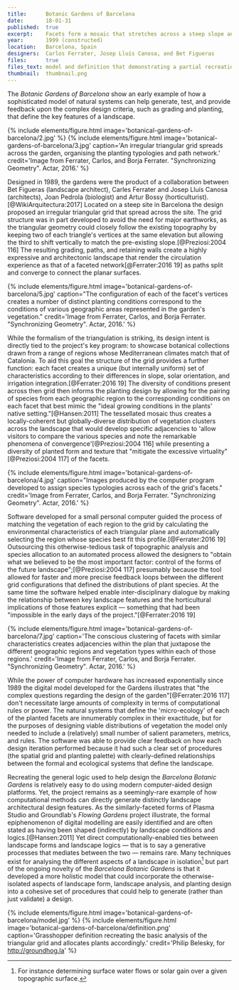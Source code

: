 ```yaml
---
title:      Botanic Gardens of Barcelona
date:       18-01-31
published:  true
excerpt:    Facets form a mosaic that stretches across a steep slope and structures a tailored planting plan.
year:       1999 (constructed)
location:   Barcelona, Spain
designers:  Carlos Ferrater, Josep Lluís Canosa, and Bet Figueras
files:      true
files_text: model and definition that demonstrating a partial recreation of this project
thumbnail:  thumbnail.png
---
```


The *Botanic Gardens of Barcelona* show an early example of how a sophisticated model of natural systems can help generate, test, and provide feedback upon the complex design criteria, such as grading and planting, that define the key features of a landscape.

{% include elements/figure.html image='botanical-gardens-of-barcelona/2.jpg' %}
{% include elements/figure.html image='botanical-gardens-of-barcelona/3.jpg' caption='An irregular triangular grid spreads across the garden, organising the planting typologies and path network.' credit='Image from Ferrater, Carlos, and Borja Ferrater. "Synchronizing Geometry". Actar, 2016.' %}

Designed in 1989, the gardens were the product of a collaboration between Bet Figueras (landscape architect), Carles Ferrater and Josep Lluís Canosa (architects), Joan Pedrola (biologist) and Artur Bossy (horticulturist).[@WikiArquitectura:2017] Located on a steep site in Barcelona the design proposed an irregular triangular grid that spread across the site. The grid structure was in part developed to avoid the need for major earthworks, as the triangular geometry could closely follow the existing topography by keeping two of each triangle's vertices at the same elevation but allowing the third to shift vertically to match the pre-existing slope.[@Preziosi:2004 116] The resulting grading, paths, and retaining walls create a highly expressive and architectonic landscape that render the circulation experience as that of a faceted network[@Ferrater:2016 19] as paths split and converge to connect the planar surfaces.

{% include elements/figure.html image='botanical-gardens-of-barcelona/5.jpg' caption="The configuration of each of the facet's vertices creates a number of distinct planting conditions correspond to the conditions of various geographic areas represented in the garden's vegetation." credit='Image from Ferrater, Carlos, and Borja Ferrater. "Synchronizing Geometry". Actar, 2016.' %}

While the formalism of the triangulation is striking, its design intent is directly tied to the project's key program: to showcase botanical collections drawn from a range of regions whose Mediterranean climates match that of Catalonia. To aid this goal the structure of the grid provides a further function: each facet creates a unique (but internally uniform) set of characteristics according to their differences in slope, solar orientation, and irrigation integration.[@Ferrater:2016 19] The diversity of conditions present across then grid then informs the planting design by allowing for the pairing of species from each geographic region to the corresponding conditions on each facet that best mimic the "ideal growing conditions in the plants' native setting."[@Hansen:2011] The tessellated mosaic thus creates a locally-coherent but globally-diverse distribution of vegetation clusters across the landscape that would develop specific adjacencies to 'allow visitors to compare the various species and note the remarkable phenomena of convergence'[@Preziosi:2004 116] while presenting a diversity of planted form and texture that "mitigate the excessive virtuality"[@Preziosi:2004 117] of the facets.

{% include elements/figure.html image='botanical-gardens-of-barcelona/4.jpg' caption="Images produced by the computer program developed to assign species typologies across each of the grid's facets." credit='Image from Ferrater, Carlos, and Borja Ferrater. "Synchronizing Geometry". Actar, 2016.' %}

Software developed for a small personal computer guided the process of matching the vegetation of each region to the grid by calculating the environmental characteristics of each triangular plane and automatically selecting the region whose species best fit  this profile.[@Ferrater:2016 19] Outsourcing this otherwise-tedious task of topographic analysis and species allocation to an automated process allowed the designers to "obtain what we believed to be the most important factor: control of the forms of the future landscape";[@Preziosi:2004 117] presumably because the tool allowed for faster and more precise feedback loops between the different grid configurations that defined the distributions of plant species. At the same time the software helped enable inter-disciplinary dialogue by making the relationship between key landscape features and the horticultural implications of those features explicit — something that had been "impossible in the early days of the project."[@Ferrater:2016 19]

{% include elements/figure.html image='botanical-gardens-of-barcelona/7.jpg' caption='The conscious clustering of facets with similar characteristics creates adjacencies within the plan that juxtapose the different geographic regions and vegetation types within each of those regions.' credit='Image from Ferrater, Carlos, and Borja Ferrater. "Synchronizing Geometry". Actar, 2016.' %}

While the power of computer hardware has increased exponentially since 1989 the digital model developed for the Gardens illustrates that "the complex questions regarding the design of the garden"[@Ferrater:2016 117] don't necessitate large amounts of complexity in terms of computational rules or power. The natural systems that define the 'micro-ecology' of each of the planted facets are innumerably complex in their exactitude, but for the purposes of designing viable distributions of vegetation the model only needed to include a (relatively) small number of salient parameters, metrics, and rules. The software was able to provide clear feedback on how each design iteration performed because it had such a clear set of procedures (the spatial grid and planting palette) with clearly-defined relationships between the formal and ecological systems that define the landscape.

Recreating the general logic used to help design the *Barcelona Botanic Gardens* is relatively easy to do using modern computer-aided design platforms. Yet, the project remains as a seemingly-rare example of how computational methods can directly generate distinctly landscape architectural design features. As the similarly-faceted forms of Plasma Studio and Groundlab's *Flowing Gardens* project illustrate, the formal epiphenomenon of digital modelling are easily identified and are often stated as having been shaped (indirectly) by landscape conditions and logics.[@Hansen:2011] Yet direct computationally-enabled ties between landscape forms and landscape logics — that is to say a generative processes that mediates between the two — remains rare. Many techniques exist for analysing the different aspects of a landscape in isolation[^iso] but part of the ongoing novelty of the *Barcelona Botanic Gardens* is that it developed a more holistic model that could incorporate the otherwise-isolated aspects of landscape form, landscape analysis, and planting design into a cohesive set of procedures that could help to generate (rather than just validate) a design.

{% include elements/figure.html image='botanical-gardens-of-barcelona/model.jpg' %}
{% include elements/figure.html image='botanical-gardens-of-barcelona/definition.png' caption='Grasshopper definition recreating the basic analysis of the triangular grid and allocates plants accordingly.' credit='Philip Belesky, for http://groundhog.la' %}

[^iso]: For instance determining surface water flows or solar gain over a given topographic surface.
